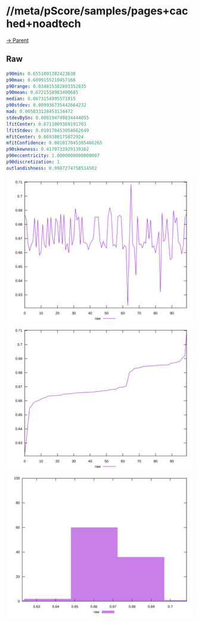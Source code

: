 
# //meta/pScore/samples/pages+cached+noadtech

[→ Parent](../..)


## Raw


```yaml
p90min: 0.6551001382423638
p90max: 0.6899155210457166
p90range: 0.034815382803352835
p90mean: 0.6721558983400685
median: 0.6673154995571815
p90stdev: 0.009936735442664232
mad: 0.005033128453134472
stdevBySn: 0.008194749834444055
lfitCenter: 0.6711009369191703
lfitStdev: 0.010170453054662649
mfitCenter: 0.669380175072924
mfitConfidence: 0.001017045305466265
p90skewness: 0.4170733929139362
p90eccentricity: 1.0000000000000007
p90discretization: 1
outlandishness: 0.9987274758514502

```

![PLOT: raw-values](./raw/values.svg)![PLOT: raw-sorted](./raw/sorted.svg)![PLOT: raw-histogram](./raw/histogram.svg)